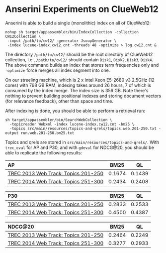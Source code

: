 # Anserini Experiments on ClueWeb12

Anserini is able to build a single (monolithic) index on all of ClueWeb12:

```
nohup sh target/appassembler/bin/IndexCollection -collection CW12Collection \
 -input /path/to/cw12/ -generator JsoupGenerator \
 -index lucene-index.cw12.cnt -threads 48 -optimize > log.cw12.cnt &

```

The directory `/path/to/cw12/` should be the root directory of ClueWeb12 collection, i.e., `/path/to/cw12/` should contain `Disk1`, `Disk2`, `Disk3`, `Disk4`. The above command builds an index that stores term frequencies only and `-optimize` force merges all index segment into one.

On our streeling machine, which is 2 x Intel Xeon E5-2680 v3 2.5GHz (12 cores) with 768 GB RAM, indexing takes around 26 hours, 7 of which is consumed by the index merge. The index size is 356 GB. Note there's nothing to prevent building positional indexes and storing document vectors (for relevance feedback), other than space and time.

After indexing is done, you should be able to perform a retrieval run:

```
sh target/appassembler/bin/SearchWebCollection \
  -topicreader Webxml -index lucene-index.cw12.cnt -bm25 \
  -topics src/main/resources/topics-and-qrels/topics.web.201-250.txt -output run.web.201-250.bm25.txt
```

Topics and qrels are stored in `src/main/resources/topics-and-qrels/`. With `trec_eval` for AP and P30, and with `gdeval` for NDCG@20, you should be able to replicate the following results:

AP                                                                             | BM25   | QL     |
:------------------------------------------------------------------------------|--------|--------|
[TREC 2013 Web Track: Topics 201-250](http://trec.nist.gov/data/web2013.html)  | 0.1674 | 0.1439 |
[TREC 2014 Web Track: Topics 251-300](http://trec.nist.gov/data/web2014.html)  | 0.2434 | 0.2408 |

P30                                                                            | BM25   | QL     |
:------------------------------------------------------------------------------|--------|--------|
[TREC 2013 Web Track: Topics 201-250](http://trec.nist.gov/data/web2013.html)  | 0.2833 | 0.2533 |
[TREC 2014 Web Track: Topics 251-300](http://trec.nist.gov/data/web2014.html)  | 0.4500 | 0.4387 |

NDCG@20                                                                        | BM25   | QL     |
:------------------------------------------------------------------------------|--------|--------|
[TREC 2013 Web Track: Topics 201-250](http://trec.nist.gov/data/web2013.html)  | 0.2464 | 0.2249 |
[TREC 2014 Web Track: Topics 251-300](http://trec.nist.gov/data/web2014.html)  | 0.3277 | 0.2933 |

